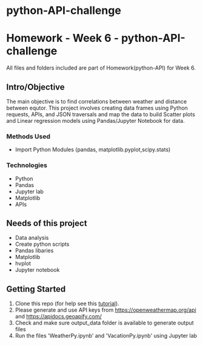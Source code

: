 # python-API-challenge
# Homework - Week 6 - python-API-challenge
All files and folders included are part of Homework(python-API) for Week 6.


## Intro/Objective
The main objective is to find correlations between weather and distance between equtor. This project involves creating data frames using Python requests, APIs, and JSON traversals and map the data to build Scatter plots and Linear regression models using Pandas/Jupyter Notebook for data. 

### Methods Used
* Import Python Modules (pandas, matplotlib.pyplot,scipy.stats)

### Technologies
* Python
* Pandas
* Jupyter lab
* Matplotlib
* APIs

## Needs of this project
- Data analysis
- Create python scripts
- Pandas libaries
- Matplotlib 
- hvplot
- Jupyter notebook

## Getting Started
1. Clone this repo (for help see this [tutorial](https://help.github.com/articles/cloning-a-repository/)).
2. Please generate and use API keys from https://openweathermap.org/api and https://apidocs.geoapify.com/
3. Check and make sure output_data folder is available to generate output files
3. Run the files 'WeatherPy.ipynb' and 'VacationPy.ipynb' using Jupyter lab
